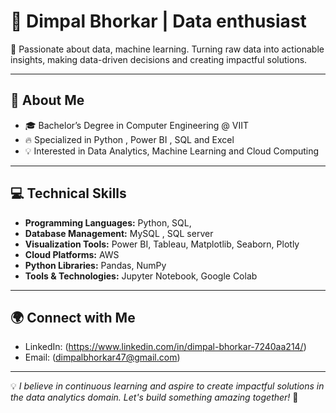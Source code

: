 # 🌟 Dimpal Bhorkar | Data enthusiast 
🚀 Passionate about data, machine learning. Turning raw data into actionable insights, making data-driven decisions and creating impactful solutions.

-----------------------------------------------------------------------------------------------------

## 📌 About Me
- 🎓 Bachelor’s Degree in Computer Engineering @ VIIT
- 🔥 Specialized in Python , Power BI , SQL and Excel
- 💡 Interested in Data Analytics,  Machine Learning and Cloud Computing

-----------------------------------------------------------------------------------------------------

## 💻 Technical Skills
- **Programming Languages:** Python, SQL, 
- **Database Management:** MySQL , SQL server
- **Visualization Tools:** Power BI, Tableau, Matplotlib, Seaborn, Plotly
- **Cloud Platforms:** AWS
- **Python Libraries:** Pandas, NumPy
- **Tools & Technologies:** Jupyter Notebook, Google Colab 

-----------------------------------------------------------------------------------------------------

## 🌍 Connect with Me
- LinkedIn: (https://www.linkedin.com/in/dimpal-bhorkar-7240aa214/)
- Email: (dimpalbhorkar47@gmail.com) 

-----------------------------------------------------------------------------------------------------

💡 *I believe in continuous learning and aspire to create impactful solutions in the data analytics domain. Let's build something amazing together!* 🚀
